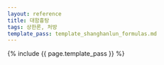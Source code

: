 ```yaml
---
layout: reference
title: 대함흉탕
tags: 상한론, 처방
template_pass: template_shanghanlun_formulas.md
---
```



{% include {{ page.template_pass }} %}
